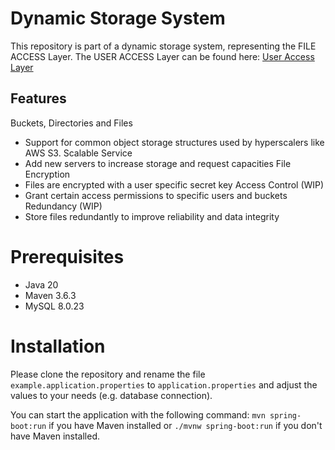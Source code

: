 # Dynamic Storage System
This repository is part of a dynamic storage system, representing the FILE ACCESS Layer. 
The USER ACCESS Layer can be found here: [User Access Layer](https://github.com/SpyZzey/Storage-System--UserAccessLayer)

## Features
Buckets, Directories and Files
- Support for common object storage structures used by hyperscalers like AWS S3.
Scalable Service
- Add new servers to increase storage and request capacities
File Encryption
- Files are encrypted with a user specific secret key
Access Control (WIP)
- Grant certain access permissions to specific users and buckets
Redundancy (WIP)
- Store files redundantly to improve reliability and data integrity

# Prerequisites
- Java 20
- Maven 3.6.3
- MySQL 8.0.23

# Installation
Please clone the repository and rename the file `example.application.properties` to `application.properties` and
adjust the values to your needs (e.g. database connection).

You can start the application with the following command:
`mvn spring-boot:run` if you have Maven installed or `./mvnw spring-boot:run` if you don't have Maven installed.

